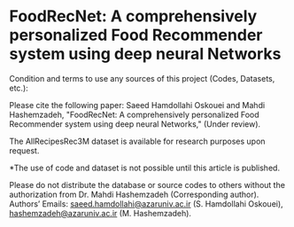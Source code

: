 # FoodRecNet: A comprehensively personalized Food Recommender system using deep neural Networks

Condition and terms to use any sources of this project (Codes, Datasets, etc.):

Please cite the following paper:
Saeed Hamdollahi Oskouei and Mahdi Hashemzadeh, "FoodRecNet: A comprehensively personalized Food Recommender system using deep neural Networks," (Under review).

The AllRecipesRec3M dataset is available for research purposes upon request.

*The use of code and dataset is not possible until this article is published.

Please do not distribute the database or source codes to others without the authorization from Dr. Mahdi Hashemzadeh (Corresponding author).
Authors’ Emails: saeed.hamdollahi@azaruniv.ac.ir (S. Hamdollahi Oskouei), hashemzadeh@azaruniv.ac.ir (M. Hashemzadeh).
